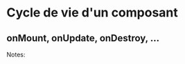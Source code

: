 <!-- .slide: class="transition-bg-sfeir-2" -->

# **Cycle de vie d'un composant**

## **onMount, onUpdate, onDestroy, ...**

Notes:

